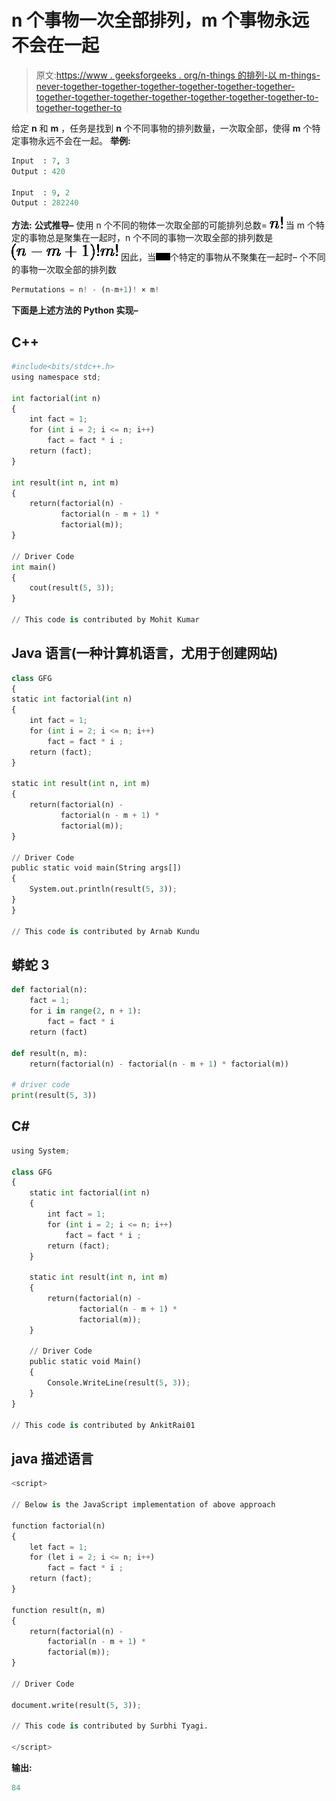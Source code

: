 # n 个事物一次全部排列，m 个事物永远不会在一起

> 原文:[https://www . geeksforgeeks . org/n-things 的排列-以 m-things-never-together-together-together-together-together-together-together-together-together-together-together-together-together-to-together-together-to](https://www.geeksforgeeks.org/permutations-of-n-things-taken-all-at-a-time-with-m-things-never-come-together/)

给定 **n** 和 **m** ，任务是找到 **n** 个不同事物的排列数量，一次取全部，使得 **m** 个特定事物永远不会在一起。
**举例:**

```py
Input  : 7, 3
Output : 420

Input  : 9, 2
Output : 282240
```

**方法:**
**公式推导–**
使用 n 个不同的物体一次取全部的可能排列总数= ![n!  ](img/7c5495b08e5b46d180617687b4a30146.png "Rendered by QuickLaTeX.com")
当 m 个特定的事物总是聚集在一起时，n 个不同的事物一次取全部的排列数是![(n-m+1)! × m!  ](img/0d5a507f2e44a25cdb3fc87b4b2f0cbf.png "Rendered by QuickLaTeX.com")
因此，当![m  ](img/f6f741a04f72d354961833095c36b79f.png "Rendered by QuickLaTeX.com")个特定的事物从不聚集在一起时–
个不同的事物一次取全部的排列数

```py
Permutations = n! - (n-m+1)! × m!
```

**下面是上述方法的 Python 实现–**

## C++

```py
#include<bits/stdc++.h>
using namespace std;

int factorial(int n)
{
    int fact = 1;
    for (int i = 2; i <= n; i++)
        fact = fact * i ;
    return (fact);
}

int result(int n, int m)
{
    return(factorial(n) -  
           factorial(n - m + 1) *
           factorial(m));
}

// Driver Code
int main()
{
    cout(result(5, 3));
}

// This code is contributed by Mohit Kumar
```

## Java 语言(一种计算机语言，尤用于创建网站)

```py
class GFG
{
static int factorial(int n)
{
    int fact = 1;
    for (int i = 2; i <= n; i++)
        fact = fact * i ;
    return (fact);
}

static int result(int n, int m)
{
    return(factorial(n) -
           factorial(n - m + 1) *
           factorial(m));
}

// Driver Code
public static void main(String args[])
{
    System.out.println(result(5, 3));
}
}

// This code is contributed by Arnab Kundu
```

## 蟒蛇 3

```py
def factorial(n):
    fact = 1;
    for i in range(2, n + 1):
        fact = fact * i
    return (fact)

def result(n, m):
    return(factorial(n) - factorial(n - m + 1) * factorial(m))

# driver code
print(result(5, 3))
```

## C#

```py
using System;

class GFG
{
    static int factorial(int n)
    {
        int fact = 1;
        for (int i = 2; i <= n; i++)
            fact = fact * i ;
        return (fact);
    }

    static int result(int n, int m)
    {
        return(factorial(n) -
               factorial(n - m + 1) *
               factorial(m));
    }

    // Driver Code
    public static void Main()
    {
        Console.WriteLine(result(5, 3));
    }
}

// This code is contributed by AnkitRai01
```

## java 描述语言

```py
<script>

// Below is the JavaScript implementation of above approach

function factorial(n)
{
    let fact = 1;
    for (let i = 2; i <= n; i++)
        fact = fact * i ;
    return (fact);
}

function result(n, m)
{
    return(factorial(n) -
        factorial(n - m + 1) *
        factorial(m));
}

// Driver Code

document.write(result(5, 3));

// This code is contributed by Surbhi Tyagi.

</script>
```

**输出:**

```py
84
```
